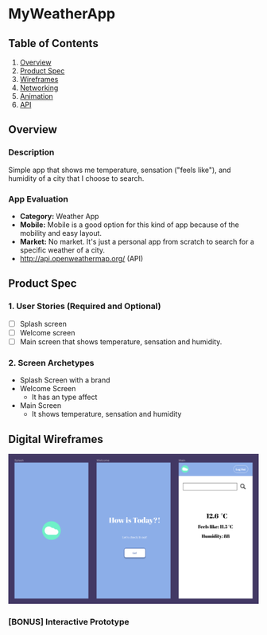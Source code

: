 MyWeatherApp
===

## Table of Contents
1. [Overview](#Overview)
2. [Product Spec](#Product-Spec)
3. [Wireframes](#Wireframes)
5. [Networking](#Network)
6. [Animation](#Animation)
7. [API](#API)

## Overview
### Description
Simple app that shows me temperature, sensation ("feels like"), and humidity of a city that I choose to search.

### App Evaluation

- **Category:** Weather App
- **Mobile:** Mobile is a good option for this kind of app because of the mobility and easy layout.
- **Market:** No market. It's just a personal app from scratch to search for a specific weather of a city.
- http://api.openweathermap.org/ (API)

## Product Spec

### 1. User Stories (Required and Optional)

* [ ] Splash screen
* [ ] Welcome screen
* [ ] Main screen that shows temperature, sensation and humidity.

### 2. Screen Archetypes

* Splash Screen with a brand
* Welcome Screen
    * It has an type affect
* Main Screen
    * It shows temperature, sensation and humidity

## Digital Wireframes
<img src="https://github.com/malucart/MyWeatherApp/blob/main/luizaWeatherApp.png" width=600>

### [BONUS] Interactive Prototype
